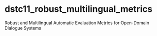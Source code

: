 # dstc11_robust_multilingual_metrics
Robust and Multilingual Automatic Evaluation Metrics for Open-Domain Dialogue Systems
